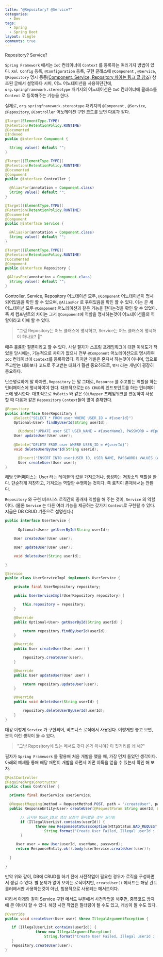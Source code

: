 ```yaml
---
title: "@Repository? @Service?"
categories:
  - Dev
tags:
  - Spring
  - Spring Boot
layout: single
comments: true
---
```


Repository? Service?


  `Spring Framework` 에서는 `IoC`  컨테이너에 `Context` 를 등록하는 여러가지 방법이 있다. `Xml Config` 등록, `@Configuration` 등록, 구현 클래스에 `@Component` , `@Service`, `@Repository` 명시 등등[(Component, Service, Repository 차이는 링크 글 참조)](/dev/injection/)  참조된 글에서 설명하다 시피, 어느 어노테이션을 사용하던간에, `org.springframework.stereotype` 패키지의 어노테이션은 `IoC` 컨테이너에 클래스를 `Context` 로 등록해주는 기능을 한다.

  실제로, `org.springframework.stereotype` 패키지의 `@Component` , `@Service`, `@Repository`, `@Controller`  어노테이션 구현 코드를 보면 다음과 같다.

  ```java
  @Target(ElementType.TYPE)
  @Retention(RetentionPolicy.RUNTIME)
  @Documented
  @Indexed
  public @interface Component {
  
  	String value() default "";
  }
  ```

  ```java
  @Target({ElementType.TYPE})
  @Retention(RetentionPolicy.RUNTIME)
  @Documented
  @Component
  public @interface Controller {
  
  	@AliasFor(annotation = Component.class)
  	String value() default "";
  }
  ```

  ```java
  @Target({ElementType.TYPE})
  @Retention(RetentionPolicy.RUNTIME)
  @Documented
  @Component
  public @interface Service {
  
  	@AliasFor(annotation = Component.class)
  	String value() default "";
  }
  ```

  ```java
  @Target({ElementType.TYPE})
  @Retention(RetentionPolicy.RUNTIME)
  @Documented
  @Component
  public @interface Repository {
  
   @AliasFor(annotation = Component.class)
  	String value() default "";
  }
  ```

  Controller, Service, Repository 어노테이션 모두, `@Component` 어노테이션이 명시 되어있음을 확인 할 수 있으며, `@AliasFor` 로 묶여있음을 확인 할 수 있다. 이는 곧 세 어노테이션 모두  `@Component` 어노테이션과 같은 기능을 한다는것을 확인 할 수 있었다. 즉 세 컴포넌트의 차이는 그저 `@Component`에 역할을 명시하는것이 어노테이션들의 역할이라고 이해 할 수 있다.

  >"그럼 Repository는 어느 클래스에 명시하고, Service는 어느 클래스에 명시해야 하나요? 🤔"

  매우 훌륭한 질문이라고 할 수 있다. 사실 필자가 스프링 프레임워크에 대한 이해도가 적었을 당시에는, 기능적으로 차이가 없으니 전부 `@Component` 어노테이션으로 명시하여 `IoC` 컨테이너에 `Context`를 등록하였다. 하지만 개발은 혼자서 하는것이 아니며, 입으로 주고받는 대화보다 코드로 주고받는 대화가 훨씬 중요하므로, `명시` 라는 개념이 굉장히 중요하다.

  단순명료하게 말 하자면, `Repository` 는 말 그대로, `Resource` 를 주고받는 역할을 하는 인터페이스에 명시하여야 한다. 대표적으로는 `DB CRUD`의 엔드포인트를 하는 인터페이스에 명시한다. 대표적으로 `MyBatis` 와 같은 `SQLMapper` 프레임워크를 연동하여 사용 할 때 다음과 같은 `Repsository` `Context`들이 많이 존재한다.

  ```java
  @Repository
  public interface UserRepository {
      @Select("SELECT * FROM user WHERE USER_ID = #{userId}")                       
      Optional<User> findByUserId(String userId);
  
  		@Update("UPDATE user SET USER_NAME = #{userName}, PASSWORD = #{password} WHERE USER_ID = #{userId}")                       
      User updateUser(User user);
   
      @Delete("DELETE FROM user WHERE USER_ID = #{userId}")
      void deleteUserByUserId(String userId);
  
  		@Insert("INSERT INTO user(USER_ID, USER_NAME, PASSWORD) VALUES (#{userId}, #{userName}, #{password})")
  		User createUser(User user);
  }
  ```

  해당 인터페이스는 User 라는 테이블의 값을 가져오거나, 생성하는 저장소의 역할을 한다. 단순하게 저장하고, 가져오는 역할만 수행하는 것이다. 즉 로직이 존재해서는 안된다.

  `Repository` 와 구현 비즈니스 로직간의 중개자 역할을 해 주는 것이, `Service` 의 역할이다. (물론 `Service` 는 다른 여러 기능을 제공하는 갖가지 `Context`로 구현될 수 있다. 지금은 DB CRUD 기준으로 설명한다.)

  ```java
  public interface UserService {
  	
  		Optional<User> getUserById(String userId);
  
      User createUser(User user);
  
      User updateUser(User user);
  
      void deleteUser(String userId);
  
  }
  ```

  ```java
  @Service
  public class UserServiceImpl implements UserService {
  
      private final UserRepository repository;
  
      public UserServiceImpl(UserRepository repository) {
  
          this.repository = repository;
      }
  
      @Override
      public Optional<User> getUserById(String userId) {
  
          return repository.findByUserId(userId);
      }
  
      @Override
      public User createUser(User user) {
  
          repository.createUser(user);
      }
  
      @Override
      public User updateUser(User user) {
  
          return repository.updateUser(user);
      }
  
      @Override
      public void deleteUser(String userId) {
  
          repository.deleteUserByUserId(userId);
      }
  }
  ```

  대강 이렇게 `Service` 가 구현되어, 비즈니스 로직에서 사용된다. 이렇게만 놓고 보면, 문득 이런 생각이 들 수 있다.

  >"그냥 Repository에 있는 메서드 갖다 쓴거 아니야? 이 짓거리를 왜 해?"

  필자가 `Spring Framework` 를 활용해 처음 개발을 했을 때, 가장 먼저 들었던 생각이다.  아래의 예제를 통해 해당 패턴이 개발을 하면서 어떤 이득을 얻을 수 있는지 확인 해 보자.

  ```java
  @RestController
  @RequiredArgsConstructor
  public class Controller {
  
  	private final UserService userService;
  
    @RequestMapping(method = RequestMethod.POST, path = "/createUser", params = { "userId", "userName", "password" })
    public ResponseEntity<User> createUser(@RequestParam String userId, @RequestParam String userName, @RequestParam String password) throws ResponseStatusException {
  
  		 // 금지된 USER_ID로 생성 요청이 들어왔을 경우 필터링
  		 if (IllegalUserList.contains(userId)) {
  				throw new ResponseStatusException(HttpStatus.BAD_REQUEST,
  					String.format("Create User Failed, Illegal userId : [%s]", userId));
  		 }
  
       User user = new User(userId, userName, password);
       return ResponseEntity.ok().body(userService.createUser(user));
       
    }
  
  }
  ```

  만약 위와 같이, DB에 CRUD를 하기 전에 사전작업이 필요한 경우가 로직을 구성하면서 생길 수 있다. 별 문제가 없어 보이는 로직이지만, `createUser()` 메서드는 해당 컨트롤러에서만 사용하는것이 아닌, 범용적으로 사용되는 메서드이다.

  따라서 아래와 같이 Service 구현 메서드 부분에서 사전작업을 해주면, 중복코드 방지에 큰 이바지 할 수 있다. 해당 사전 작업은 필터링이 될 수도 있고, 캐싱이 될 수도 있다.

  ```java
  @Override
  public void createUser(User user) throw IllegalArgumentException {
  
  	 if (IllegalUserList.contains(userId)) {
  				throw new IllegalArgumentException(
  					String.format("Create User Failed, Illegal userId : [%s]", userId));
  	 }
     repository.createUser(user);
  }
  
  ```